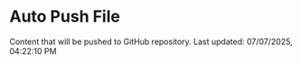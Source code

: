# Auto Push File

Content that will be pushed to GitHub repository.
Last updated: 07/07/2025, 04:22:10 PM